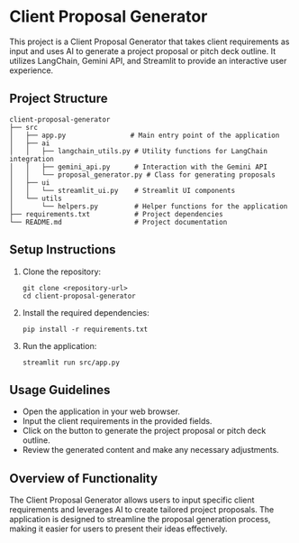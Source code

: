 # Client Proposal Generator

This project is a Client Proposal Generator that takes client requirements as input and uses AI to generate a project proposal or pitch deck outline. It utilizes LangChain, Gemini API, and Streamlit to provide an interactive user experience.

## Project Structure

```
client-proposal-generator
├── src
│   ├── app.py                # Main entry point of the application
│   ├── ai
│   │   ├── langchain_utils.py # Utility functions for LangChain integration
│   │   ├── gemini_api.py      # Interaction with the Gemini API
│   │   └── proposal_generator.py # Class for generating proposals
│   ├── ui
│   │   └── streamlit_ui.py    # Streamlit UI components
│   └── utils
│       └── helpers.py         # Helper functions for the application
├── requirements.txt           # Project dependencies
└── README.md                  # Project documentation
```

## Setup Instructions

1. Clone the repository:
   ```
   git clone <repository-url>
   cd client-proposal-generator
   ```

2. Install the required dependencies:
   ```
   pip install -r requirements.txt
   ```

3. Run the application:
   ```
   streamlit run src/app.py
   ```

## Usage Guidelines

- Open the application in your web browser.
- Input the client requirements in the provided fields.
- Click on the button to generate the project proposal or pitch deck outline.
- Review the generated content and make any necessary adjustments.

## Overview of Functionality

The Client Proposal Generator allows users to input specific client requirements and leverages AI to create tailored project proposals. The application is designed to streamline the proposal generation process, making it easier for users to present their ideas effectively.